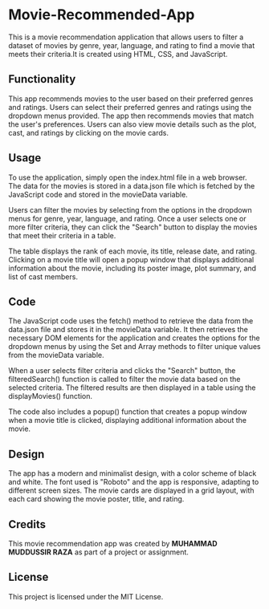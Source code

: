 # Movie-Recommended-App

This is a movie recommendation application that allows users to filter a dataset of movies by genre, year, language, and rating to find a movie that meets their criteria.It is created using HTML, CSS, and JavaScript.

## Functionality
This app recommends movies to the user based on their preferred genres and ratings. Users can select their preferred genres and ratings using the dropdown menus provided. The app then recommends movies that match the user's preferences. Users can also view movie details such as the plot, cast, and ratings by clicking on the movie cards.

## Usage
To use the application, simply open the index.html file in a web browser. The data for the movies is stored in a data.json file which is fetched by the JavaScript code and stored in the movieData variable.

Users can filter the movies by selecting from the options in the dropdown menus for genre, year, language, and rating. Once a user selects one or more filter criteria, they can click the "Search" button to display the movies that meet their criteria in a table.

The table displays the rank of each movie, its title, release date, and rating. Clicking on a movie title will open a popup window that displays additional information about the movie, including its poster image, plot summary, and list of cast members.

## Code
The JavaScript code uses the fetch() method to retrieve the data from the data.json file and stores it in the movieData variable. It then retrieves the necessary DOM elements for the application and creates the options for the dropdown menus by using the Set and Array methods to filter unique values from the movieData variable.

When a user selects filter criteria and clicks the "Search" button, the filteredSearch() function is called to filter the movie data based on the selected criteria. The filtered results are then displayed in a table using the displayMovies() function.

The code also includes a popup() function that creates a popup window when a movie title is clicked, displaying additional information about the movie.

## Design
The app has a modern and minimalist design, with a color scheme of black and white. The font used is "Roboto" and the app is responsive, adapting to different screen sizes. The movie cards are displayed in a grid layout, with each card showing the movie poster, title, and rating.

## Credits
This movie recommendation app was created by **MUHAMMAD MUDDUSSIR RAZA** as part of a project or assignment.

## License
This project is licensed under the MIT License.
